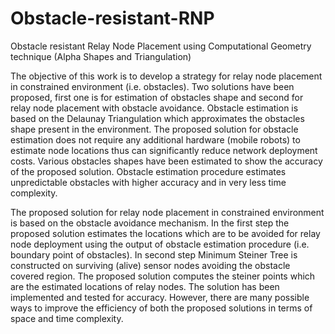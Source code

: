# Obstacle-resistant-RNP
Obstacle resistant Relay Node Placement using Computational Geometry technique (Alpha Shapes and Triangulation)

The objective of this work is to develop a strategy for relay node placement in
constrained environment (i.e. obstacles). Two solutions have been proposed, first one is for
estimation of obstacles shape and second for relay node placement with obstacle avoidance.
Obstacle estimation is based on the Delaunay Triangulation which approximates the obstacles
shape present in the environment. The proposed solution for obstacle estimation does not require
any additional hardware (mobile robots) to estimate node locations thus can significantly reduce
network deployment costs. Various obstacles shapes have been estimated to show the accuracy of
the proposed solution. Obstacle estimation procedure estimates unpredictable obstacles with
higher accuracy and in very less time complexity.

The proposed solution for relay node placement in constrained environment is based on the
obstacle avoidance mechanism. In the first step the proposed solution estimates the locations which
are to be avoided for relay node deployment using the output of obstacle estimation procedure (i.e.
boundary point of obstacles). In second step Minimum Steiner Tree is constructed on surviving
(alive) sensor nodes avoiding the obstacle covered region. The proposed solution computes the
steiner points which are the estimated locations of relay nodes. The solution has been implemented
and tested for accuracy. However, there are many possible ways to improve the efficiency of both
the proposed solutions in terms of space and time complexity.
